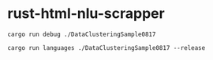 # rust-html-nlu-scrapper

```
cargo run debug ./DataClusteringSample0817

cargo run languages ./DataClusteringSample0817 --release

```